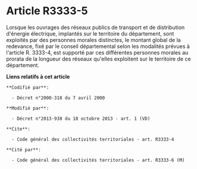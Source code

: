 # Article R3333-5

Lorsque les ouvrages des réseaux publics de transport et de distribution d'énergie électrique, implantés sur le territoire du
département, sont exploités par des personnes morales distinctes, le montant global de la redevance, fixé par le conseil
départemental selon les modalités prévues à l'article R. 3333-4, est supporté par ces différentes personnes morales au
prorata de la longueur des réseaux qu'elles exploitent sur le territoire de ce département.

**Liens relatifs à cet article**

	**Codifié par**:

	  - Décret n°2000-318 du 7 avril 2000

	**Modifié par**:

	  - Décret n°2013-938 du 18 octobre 2013 - art. 1 (VD)

	**Cite**:

	  - Code général des collectivités territoriales - art. R3333-4

	**Cité par**:

	  - Code général des collectivités territoriales - art. R3333-6 (M)
